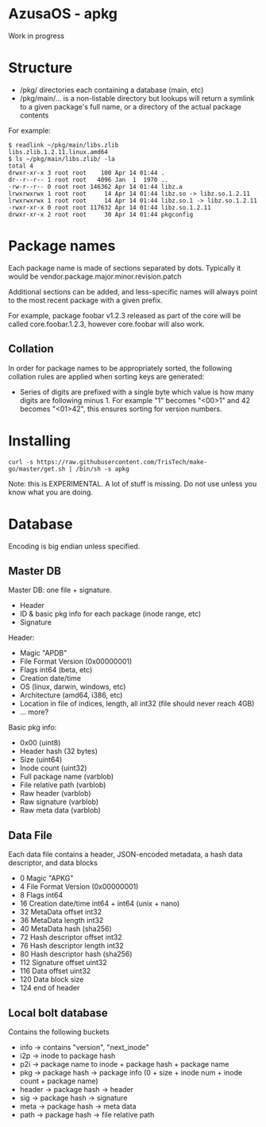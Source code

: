 # AzusaOS - apkg

Work in progress

# Structure

* /pkg/ directories each containing a database (main, etc)
 * /pkg/main/... is a non-listable directory but lookups will return a symlink to a given package's full name, or a directory of the actual package contents

For example:

	$ readlink ~/pkg/main/libs.zlib
	libs.zlib.1.2.11.linux.amd64
	$ ls ~/pkg/main/libs.zlib/ -la
	total 4
	drwxr-xr-x 3 root root    100 Apr 14 01:44 .
	dr--r--r-- 1 root root   4096 Jan  1  1970 ..
	-rw-r--r-- 0 root root 146362 Apr 14 01:44 libz.a
	lrwxrwxrwx 1 root root     14 Apr 14 01:44 libz.so -> libz.so.1.2.11
	lrwxrwxrwx 1 root root     14 Apr 14 01:44 libz.so.1 -> libz.so.1.2.11
	-rwxr-xr-x 0 root root 117632 Apr 14 01:44 libz.so.1.2.11
	drwxr-xr-x 2 root root     30 Apr 14 01:44 pkgconfig

# Package names

Each package name is made of sections separated by dots. Typically it would be vendor.package.major.minor.revision.patch

Additional sections can be added, and less-specific names will always point to the most recent package with a given prefix.

For example, package foobar v1.2.3 released as part of the core will be called core.foobar.1.2.3, however core.foobar will also work.

## Collation

In order for package names to be appropriately sorted, the following collation rules are applied when sorting keys are generated:

* Series of digits are prefixed with a single byte which value is how many digits are following minus 1. For example "1" becomes "<00>1" and 42 becomes "<01>42", this ensures sorting for version numbers.

# Installing

	curl -s https://raw.githubusercontent.com/TrisTech/make-go/master/get.sh | /bin/sh -s apkg

Note: this is EXPERIMENTAL. A lot of stuff is missing. Do not use unless you know what you are doing.

# Database

Encoding is big endian unless specified.

## Master DB

Master DB: one file + signature.

* Header
* ID & basic pkg info for each package (inode range, etc)
* Signature

Header:

* Magic "APDB"
* File Format Version (0x00000001)
* Flags int64 (beta, etc)
* Creation date/time
* OS (linux, darwin, windows, etc)
* Architecture (amd64, i386, etc)
* Location in file of indices, length, all int32 (file should never reach 4GB)
* ... more?

Basic pkg info:

* 0x00 (uint8)
* Header hash (32 bytes)
* Size (uint64)
* Inode count (uint32)
* Full package name (varblob)
* File relative path (varblob)
* Raw header (varblob)
* Raw signature (varblob)
* Raw meta data (varblob)

## Data File

Each data file contains a header, JSON-encoded metadata, a hash data descriptor, and data blocks

* 0 Magic "APKG"
* 4 File Format Version (0x00000001)
* 8 Flags int64
* 16 Creation date/time int64 + int64 (unix + nano)
* 32 MetaData offset int32
* 36 MetaData length int32
* 40 MetaData hash (sha256)
* 72 Hash descriptor offset int32
* 76 Hash descriptor length int32
* 80 Hash descriptor hash (sha256)
* 112 Signature offset uint32
* 116 Data offset uint32
* 120 Data block size
* 124 end of header

## Local bolt database

Contains the following buckets

* info → contains "version", "next_inode"
* i2p → inode to package hash
* p2i → package name to inode + package hash + package name
* pkg → package hash → package info (0 + size + inode num + inode count + package name)
* header → package hash → header
* sig → package hash → signature
* meta → package hash → meta data
* path → package hash → file relative path
